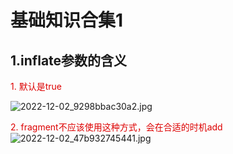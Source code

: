 # 基础知识合集1

## 1.inflate参数的含义

<font color="#dd0000">1. 默认是true</font>

![2022-12-02_9298bbac30a2.jpg](https://cdn.jsdelivr.net/gh/EricYuan1201/img@main/2022-12-02_9298bbac30a2.jpg)

<font color="#dd0000">2. fragment不应该使用这种方式，会在合适的时机add</font>
![2022-12-02_47b932745441.jpg](https://cdn.jsdelivr.net/gh/EricYuan1201/img@main/2022-12-02_47b932745441.jpg)